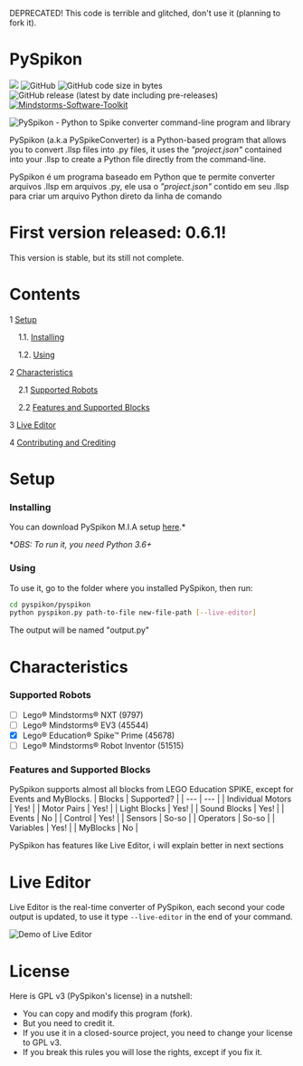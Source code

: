 DEPRECATED! This code is terrible and glitched, don't use it (planning to fork it). 

# **PySpikon** 

![](https://img.shields.io/badge/Code-Python-blue?logo=python)
![GitHub](https://img.shields.io/github/license/pyjonhact/pyspikon)
![GitHub code size in bytes](https://img.shields.io/github/languages/code-size/pyjonhact/pyspikon)
![GitHub release (latest by date including pre-releases)](https://img.shields.io/github/v/release/pyjonhact/pyspikon?include_prereleases)
[![Mindstorms-Software-Toolkit](https://circleci.com/gh/Mindstorms-Software-Toolkit/pyspikon.svg?style=svg)]()

![PySpikon - Python to Spike converter command-line program and library](https://i.imgur.com/a3p47S7.png)

PySpikon (a.k.a PySpikeConverter) is a Python-based program that allows you to convert .llsp files into .py files, it uses the *"project.json"* contained into your .llsp to create a Python file directly from the command-line.


PySpikon é um programa baseado em Python que te permite converter arquivos .llsp em arquivos .py, ele usa o *"project.json"* contido em seu .llsp para criar um arquivo Python direto da linha de comando

# First version released: 0.6.1!

This version is stable, but its still not complete.

# Contents
1 [Setup](#setup)

&nbsp;&nbsp;&nbsp;&nbsp;1.1. [Installing](#installing)

&nbsp;&nbsp;&nbsp;&nbsp;1.2. [Using](#using)

2 [Characteristics](#characteristics)

&nbsp;&nbsp;&nbsp;&nbsp;2.1 [Supported Robots](#supported-robots)

&nbsp;&nbsp;&nbsp;&nbsp;2.2 [Features and Supported Blocks](#features-and-supported-blocks)

3 [Live Editor](#live-editor)

4 [Contributing and Crediting](#contributing-and-crediting)

# Setup

### Installing

You can download PySpikon M.I.A setup [here](https://pyjonhact.github.io/MindstormsSoftwareToolkit/downloads/).*

**OBS: To run it, you need Python 3.6+*

### Using
To use it, go to the folder where you installed PySpikon, then run:
```bash
cd pyspikon/pyspikon
python pyspikon.py path-to-file new-file-path [--live-editor]
```
The output will be named "output.py"

# Characteristics

### Supported Robots
- [ ] Lego® Mindstorms® NXT (9797)
- [ ] Lego® Mindstorms® EV3 (45544)
- [X] Lego® Education® Spike™ Prime (45678)
- [ ] Lego® Mindstorms® Robot Inventor (51515)

### Features and Supported Blocks
PySpikon supports almost all blocks from LEGO Education SPIKE, except for Events and MyBlocks.
| Blocks | Supported? |
| --- | --- |
| Individual Motors | Yes! |
| Motor Pairs | Yes! |
| Light Blocks | Yes! |
| Sound Blocks | Yes! |
| Events | No |
| Control | Yes! |
| Sensors | So-so |
| Operators | So-so |
| Variables | Yes! |
| MyBlocks | No |

PySpikon has features like Live Editor, i will explain better in next sections

# Live Editor
Live Editor is the real-time converter of PySpikon, each second your code output is updated, to use it type `--live-editor` in the end of your command.

![Demo of Live Editor](https://i.imgur.com/2Ssoaz6.gif)

# License
Here is GPL v3 (PySpikon's license) in a nutshell:
* You can copy and modify this program (fork).
* But you need to credit it.
* If you use it in a closed-source project, you need to change your license to GPL v3.
* If you break this rules you will lose the rights, except if you fix it.
